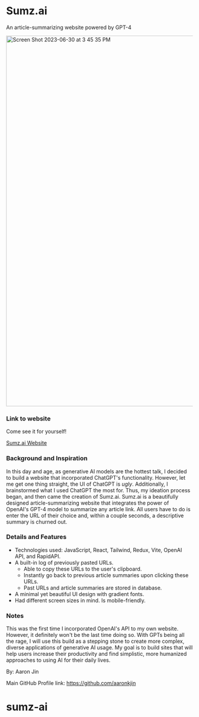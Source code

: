 # Sumz.ai

An article-summarizing website powered by GPT-4

<img width="1000" alt="Screen Shot 2023-06-30 at 3 45 35 PM" src="https://github.com/aaronkjin/sumz-ai/assets/58490258/50e1c81a-05fd-4f79-8d5b-bc64f4b9cd97">

### Link to website

Come see it for yourself!

[Sumz.ai Website](https://aaron-jin-sumzai.netlify.app/)

### Background and Inspiration

In this day and age, as generative AI models are the hottest talk, I decided to build a website that incorporated ChatGPT's functionality. However, let me get one thing straight, the UI of ChatGPT is _ugly_. Additionally, I brainstormed what I used ChatGPT the most for. Thus, my ideation process began, and then came the creation of Sumz.ai. Sumz.ai is a beautifully designed article-summarizing website that integrates the power of OpenAI's GPT-4 model to summarize any article link. All users have to do is enter the URL of their choice and, within a couple seconds, a descriptive summary is churned out.

### Details and Features

- Technologies used: JavaScript, React, Tailwind, Redux, Vite, OpenAI API, and RapidAPI.
- A built-in log of previously pasted URLs.
  - Able to copy these URLs to the user's clipboard.
  - Instantly go back to previous article summaries upon clicking these URLs.
  - Past URLs and article summaries are stored in database.
- A minimal yet beautiful UI design with gradient fonts.
- Had different screen sizes in mind. Is mobile-friendly.

### Notes

This was the first time I incorporated OpenAI's API to my own website. However, it definitely won't be the last time doing so. With GPTs being all the rage, I will use this build as a stepping stone to create more complex, diverse applications of generative AI usage. My goal is to build sites that will help users increase their productivity and find simplistic, more humanized approaches to using AI for their daily lives.

By: Aaron Jin

Main GitHub Profile link: https://github.com/aaronkjin
# sumz-ai

